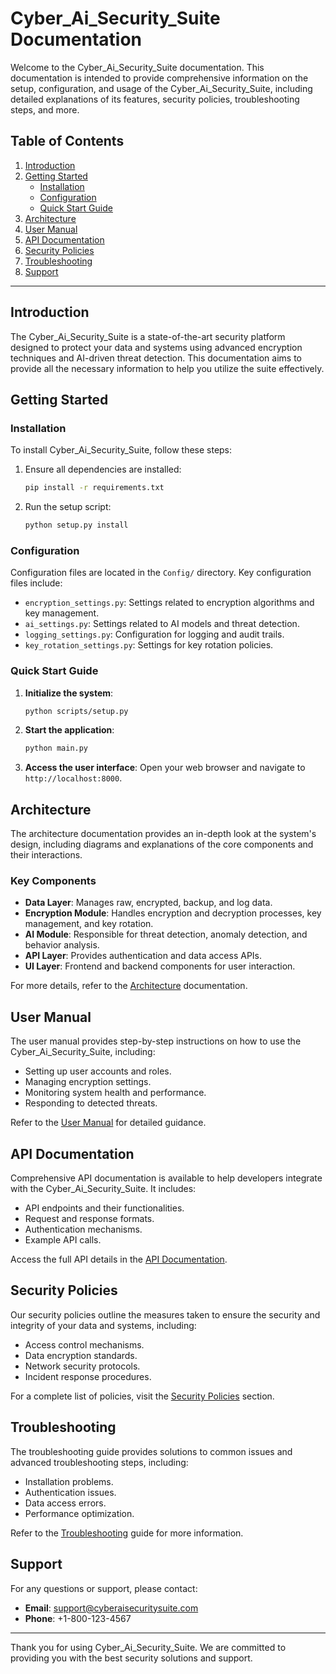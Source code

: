 # Cyber_Ai_Security_Suite Documentation

Welcome to the Cyber_Ai_Security_Suite documentation. This documentation is intended to provide comprehensive information on the setup, configuration, and usage of the Cyber_Ai_Security_Suite, including detailed explanations of its features, security policies, troubleshooting steps, and more.

## Table of Contents

1. [Introduction](#introduction)
2. [Getting Started](#getting-started)
    - [Installation](#installation)
    - [Configuration](#configuration)
    - [Quick Start Guide](#quick-start-guide)
3. [Architecture](#architecture)
4. [User Manual](#user-manual)
5. [API Documentation](#api-documentation)
6. [Security Policies](#security-policies)
7. [Troubleshooting](#troubleshooting)
8. [Support](#support)

---

## Introduction

The Cyber_Ai_Security_Suite is a state-of-the-art security platform designed to protect your data and systems using advanced encryption techniques and AI-driven threat detection. This documentation aims to provide all the necessary information to help you utilize the suite effectively.

## Getting Started

### Installation

To install Cyber_Ai_Security_Suite, follow these steps:

1. Ensure all dependencies are installed:
    ```bash
    pip install -r requirements.txt
    ```

2. Run the setup script:
    ```bash
    python setup.py install
    ```

### Configuration

Configuration files are located in the `Config/` directory. Key configuration files include:

- `encryption_settings.py`: Settings related to encryption algorithms and key management.
- `ai_settings.py`: Settings related to AI models and threat detection.
- `logging_settings.py`: Configuration for logging and audit trails.
- `key_rotation_settings.py`: Settings for key rotation policies.

### Quick Start Guide

1. **Initialize the system**:
    ```bash
    python scripts/setup.py
    ```

2. **Start the application**:
    ```bash
    python main.py
    ```

3. **Access the user interface**:
    Open your web browser and navigate to `http://localhost:8000`.

## Architecture

The architecture documentation provides an in-depth look at the system's design, including diagrams and explanations of the core components and their interactions.

### Key Components

- **Data Layer**: Manages raw, encrypted, backup, and log data.
- **Encryption Module**: Handles encryption and decryption processes, key management, and key rotation.
- **AI Module**: Responsible for threat detection, anomaly detection, and behavior analysis.
- **API Layer**: Provides authentication and data access APIs.
- **UI Layer**: Frontend and backend components for user interaction.

For more details, refer to the [Architecture](Docs/Architecture) documentation.

## User Manual

The user manual provides step-by-step instructions on how to use the Cyber_Ai_Security_Suite, including:

- Setting up user accounts and roles.
- Managing encryption settings.
- Monitoring system health and performance.
- Responding to detected threats.

Refer to the [User Manual](Docs/User_Manual) for detailed guidance.

## API Documentation

Comprehensive API documentation is available to help developers integrate with the Cyber_Ai_Security_Suite. It includes:

- API endpoints and their functionalities.
- Request and response formats.
- Authentication mechanisms.
- Example API calls.

Access the full API details in the [API Documentation](Docs/Api_Documentation).

## Security Policies

Our security policies outline the measures taken to ensure the security and integrity of your data and systems, including:

- Access control mechanisms.
- Data encryption standards.
- Network security protocols.
- Incident response procedures.

For a complete list of policies, visit the [Security Policies](Docs/Security_Policies) section.

## Troubleshooting

The troubleshooting guide provides solutions to common issues and advanced troubleshooting steps, including:

- Installation problems.
- Authentication issues.
- Data access errors.
- Performance optimization.

Refer to the [Troubleshooting](Docs/Troubleshooting) guide for more information.

## Support

For any questions or support, please contact:

- **Email**: support@cyberaisecuritysuite.com
- **Phone**: +1-800-123-4567

---

Thank you for using Cyber_Ai_Security_Suite. We are committed to providing you with the best security solutions and support.
